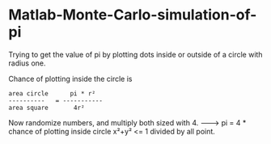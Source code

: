 # Matlab-Monte-Carlo-simulation-of-pi

Trying to get the value of pi by plotting dots inside or outside of a circle with radius one.

Chance of plotting inside the circle is
~~~
area circle      pi * r² 
----------   = -----------
area square       4r²
~~~
Now randomize numbers, and multiply both sized with 4.
--->
pi = 4 * chance of plotting inside circle x²+y² <= 1 divided by all point.


